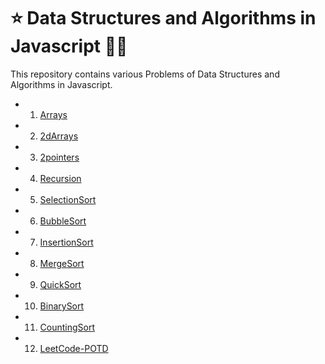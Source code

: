 # ⭐ Data Structures and Algorithms in Javascript 🚀🚀

This repository contains various Problems of Data Structures and Algorithms in Javascript.

* 1) [Arrays](https://github.com/himanshuramteke/Data-Structures-Algorithms-JavaScript/tree/master/1.Array)
* 2) [2dArrays](https://github.com/himanshuramteke/Data-Structures-Algorithms-JavaScript/tree/master/2.2dArray)
* 3) [2pointers](https://github.com/himanshuramteke/Data-Structures-Algorithms-JavaScript/tree/master/3.2pointersTechnique)
* 4) [Recursion](https://github.com/himanshuramteke/Data-Structures-Algorithms-JavaScript/tree/master/4.Recursion)
* 5) [SelectionSort](https://github.com/himanshuramteke/Data-Structures-Algorithms-JavaScript/tree/master/5.SelectionSort)
* 6) [BubbleSort](https://github.com/himanshuramteke/Data-Structures-Algorithms-JavaScript/tree/master/6.BubbleSort)
* 7) [InsertionSort](https://github.com/himanshuramteke/Data-Structures-Algorithms-JavaScript/tree/master/7.InsertionSort)
* 8) [MergeSort](https://github.com/himanshuramteke/Data-Structures-Algorithms-JavaScript/tree/master/8.MergeSort)
* 9) [QuickSort](https://github.com/himanshuramteke/Data-Structures-Algorithms-JavaScript/tree/master/9.QuickSort)
* 10) [BinarySort](https://github.com/himanshuramteke/Data-Structures-Algorithms-JavaScript/tree/master/10.BinarySearch)
* 11) [CountingSort](https://github.com/himanshuramteke/Data-Structures-Algorithms-JavaScript/tree/master/11.CountingSort)
* 12) [LeetCode-POTD](https://github.com/himanshuramteke/Data-Structures-Algorithms-JavaScript/tree/master/Leetcode-POTD)